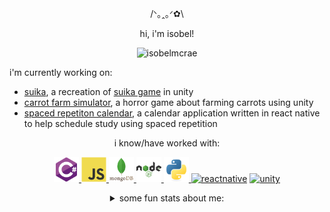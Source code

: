 <p align="center">/ᐠ｡ꞈ｡ᐟ✿\ </p>
<p align="center">hi, i'm isobel!</p>
<p align="center"><img src="https://komarev.com/ghpvc/?username=isobelmcrae&label=Profile%20views&color=0e75b6&style=flat" alt="isobelmcrae" /></p>

<p>i'm currently working on:</p>
<ul>
  <li><a href="https://github.com/isobelmcrae/suika-game">suika</a>, a recreation of <a href="https://en.wikipedia.org/wiki/Suika_Game">suika game</a> in unity</li>
  <li><a href="https://github.com/isobelmcrae/Carrot-Farm-Simulator">carrot farm simulator</a>, a horror game about farming carrots using unity</li>
  <li><a href="https://github.com/isobelmcrae/spacedrepetitioncalendar">spaced repetiton calendar</a>, a calendar application written in react native to help schedule study using spaced repetition</li>
</ul>

<p align="center">i know/have worked with:</p>
<p align="center">
  <a href="https://www.w3schools.com/cs/" target="_blank" rel="noreferrer"> <img src="https://raw.githubusercontent.com/devicons/devicon/master/icons/csharp/csharp-original.svg" alt="csharp" width="40" height="40"/> </a> <a href="https://developer.mozilla.org/en-US/docs/Web/JavaScript" target="_blank" rel="noreferrer"> <img src="https://raw.githubusercontent.com/devicons/devicon/master/icons/javascript/javascript-original.svg" alt="javascript" width="40" height="40"/> </a> <a href="https://www.mongodb.com/" target="_blank" rel="noreferrer"> <img src="https://raw.githubusercontent.com/devicons/devicon/master/icons/mongodb/mongodb-original-wordmark.svg" alt="mongodb" width="40" height="40"/> </a> <a href="https://nodejs.org" target="_blank" rel="noreferrer"> <img src="https://raw.githubusercontent.com/devicons/devicon/master/icons/nodejs/nodejs-original-wordmark.svg" alt="nodejs" width="40" height="40"/> </a> <a href="https://www.python.org" target="_blank" rel="noreferrer"> <img src="https://raw.githubusercontent.com/devicons/devicon/master/icons/python/python-original.svg" alt="python" width="40" height="40"/> </a> <a href="https://reactnative.dev/" target="_blank" rel="noreferrer"> <img src="https://reactnative.dev/img/header_logo.svg" alt="reactnative" width="40" height="40"/></a> <a href="https://unity.com/" target="_blank" rel="noreferrer"> <img src="https://www.vectorlogo.zone/logos/unity3d/unity3d-icon.svg" alt="unity" width="40" height="40"/> </a>
</p>
<details><summary align="center">some fun stats about me:</summary>
  <br>
<p align="center">
  <img align="center" src="https://github-readme-stats.vercel.app/api/top-langs/?username=isobelmcrae&layout=compact&theme=transparent">
<img align="center" src="https://github-readme-stats.vercel.app/api?username=isobelmcrae&show_icons=true&theme=transparent">
</details>

